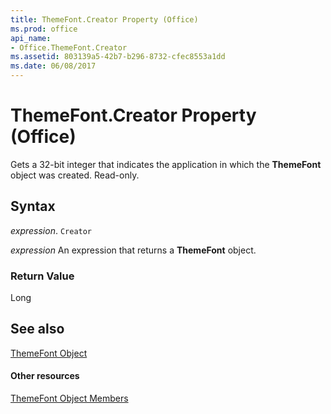 ```yaml
---
title: ThemeFont.Creator Property (Office)
ms.prod: office
api_name:
- Office.ThemeFont.Creator
ms.assetid: 803139a5-42b7-b296-8732-cfec8553a1dd
ms.date: 06/08/2017
---
```



# ThemeFont.Creator Property (Office)

Gets a 32-bit integer that indicates the application in which the  **ThemeFont** object was created. Read-only.


## Syntax

 _expression_. `Creator`

 _expression_ An expression that returns a **ThemeFont** object.


### Return Value

Long


## See also


[ThemeFont Object](themefont-object-office.md)
#### Other resources


[ThemeFont Object Members](themefont-members-office.md)

